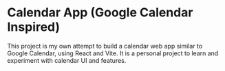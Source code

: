 

# Calendar App (Google Calendar Inspired)

This project is my own attempt to build a calendar web app similar to Google Calendar, using React and Vite. It is a personal project to learn and experiment with calendar UI and features.
